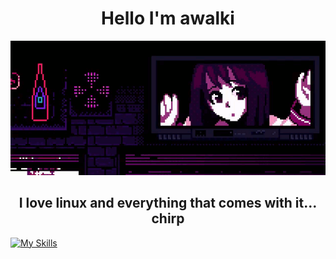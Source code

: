 <h1 align="center">Hello I'm awalki</h1>

<p align="center">
  <img src="https://github.com/awalki/awalki/blob/main/assets/banner.gif?raw=true" alt="Banner"/>
</p>

<h2 align="center">I love linux and everything that comes with it... chirp</h2>

[![My Skills](https://skillicons.dev/icons?i=git,html,css,tailwind,js,ts,nodejs,py,discordjs,mysql,docker,linux,react,nextjs,redis)](https://skillicons.dev)
